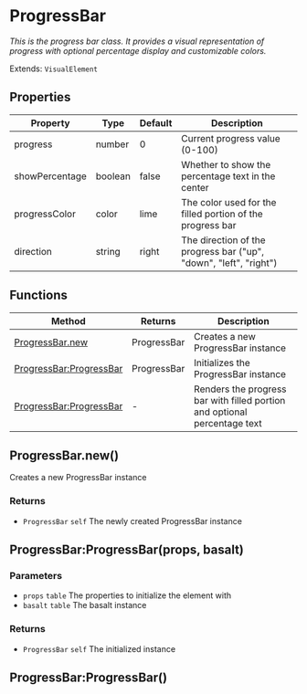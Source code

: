 # ProgressBar
_This is the progress bar class. It provides a visual representation of progress
with optional percentage display and customizable colors._

Extends: `VisualElement`

## Properties

|Property|Type|Default|Description|
|---|---|---|---|
|progress|number|0|Current progress value (0-100)|
|showPercentage|boolean|false|Whether to show the percentage text in the center|
|progressColor|color|lime|The color used for the filled portion of the progress bar|
|direction|string|right|The direction of the progress bar ("up", "down", "left", "right")|

## Functions

|Method|Returns|Description|
|---|---|---|
|[ProgressBar.new](#progressbar-new)|ProgressBar|Creates a new ProgressBar instance|
|[ProgressBar:ProgressBar](#progressbar-progressbar-props-basalt)|ProgressBar|Initializes the ProgressBar instance|
|[ProgressBar:ProgressBar](#progressbar-progressbar)|-|Renders the progress bar with filled portion and optional percentage text|

## ProgressBar.new()

Creates a new ProgressBar instance

### Returns
* `ProgressBar` `self` The newly created ProgressBar instance

## ProgressBar:ProgressBar(props, basalt)
### Parameters
* `props` `table` The properties to initialize the element with
* `basalt` `table` The basalt instance

### Returns
* `ProgressBar` `self` The initialized instance

## ProgressBar:ProgressBar()